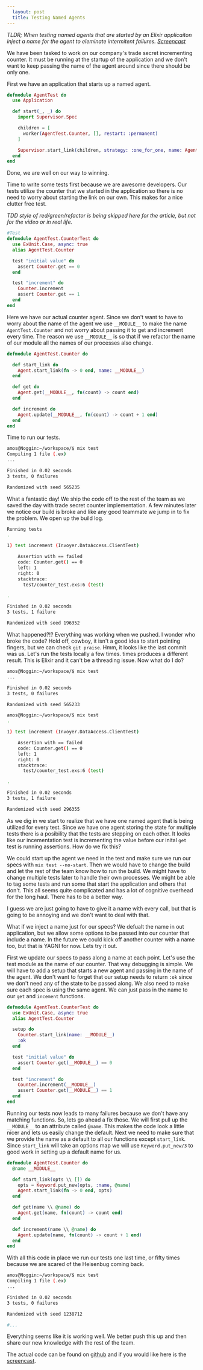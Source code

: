 ```yaml
---
  layout: post
  title: Testing Named Agents
---
```


*TLDR; When testing named agents that are started by an Elixir
applicaiton inject a name for the agent to eleminate intermitent
failures. [Screencast](https://youtu.be/gfI4LVS7pqM)*

We have been tasked to work on our company's trade secret incrementing
counter. It must be running at the startup of the application and we
don't want to keep passing the name of the agent around since there
should be only one.

First we have an application that starts up a named agent.

~~~elixir
defmodule AgentTest do
  use Application

  def start(_, _) do
    import Supervisor.Spec

    children = [
      worker(AgentTest.Counter, [], restart: :permanent)
    ]

    Supervisor.start_link(children, strategy: :one_for_one, name: AgentTest.Supervisor)
  end
end
~~~

Done, we are well on our way to winning.

Time to write some tests first because we are awesome developers.
Our tests utilize the counter that we started in the application so
there is no need to worry about starting the link on our own. This makes
for a nice clutter free test.

*TDD style of red/green/refactor is being skipped here for the article,
but not for the video or in real life.*

~~~elixir
#Test
defmodule AgentTest.CounterTest do
  use ExUnit.Case, async: true
  alias AgentTest.Counter

  test "initial value" do
    assert Counter.get == 0
  end

  test "increment" do
    Counter.increment
    assert Counter.get == 1
  end
end
~~~

Here we have our actual counter agent. Since we don't want to have to
worry about the name of the agent we use `__MODULE__` to make the name
`AgentTest.Counter` and not worry about passing it to get and increment
every time. The reason we use `__MODULE__` is so that if we refactor the
name of our module all the names of our processes also change.

~~~elixir
defmodule AgentTest.Counter do

  def start_link do
    Agent.start_link(fn -> 0 end, name: __MODULE__)
  end

  def get do
    Agent.get(__MODULE__, fn(count) -> count end)
  end

  def increment do
    Agent.update(__MODULE__, fn(count) -> count + 1 end)
  end
end
~~~

Time to run our tests.

~~~bash
amos@Noggin:~/workspace/$ mix test
Compiling 1 file (.ex)
...

Finished in 0.02 seconds
3 tests, 0 failures

Randomized with seed 565235
~~~

What a fantastic day! We ship the code off to the rest of the team as we
saved the day with trade secret counter implementation. A few minutes later
we notice our build is broke and like any good teammate we jump in to
fix the problem. We open up the build log.

~~~bash
Running tests
.

1) test increment (Invoyer.DataAccess.ClientTest)

    Assertion with == failed
    code: Counter.get() == 0
    left: 1
    right: 0
    stacktrace:
      test/counter_test.exs:6 (test)

.

Finished in 0.02 seconds
3 tests, 1 failure

Randomized with seed 196352
~~~

What happened?!? Everything was working when we pushed. I wonder who
broke the code? Hold off, cowboy, it isn't a good idea to start pointing
fingers, but we can check `git praise`. Hmm, it looks like the last
commit was us. Let's run the tests locally a few times.
times produces a different result. This is Elixir and it can't be a
threading issue. Now what do I do?

~~~bash
amos@Noggin:~/workspace/$ mix test
...

Finished in 0.02 seconds
3 tests, 0 failures

Randomized with seed 565233

amos@Noggin:~/workspace/$ mix test
.

1) test increment (Invoyer.DataAccess.ClientTest)

    Assertion with == failed
    code: Counter.get() == 0
    left: 1
    right: 0
    stacktrace:
      test/counter_test.exs:6 (test)

.

Finished in 0.02 seconds
3 tests, 1 failure

Randomized with seed 296355
~~~

As we dig in we start to realize that we have one named agent that is
being utilized for every test. Since we have one agent storing the
state for multiple tests there is a posibility that the tests are
stepping on each other. It looks like our incementation test is
incrementing the value before our inital `get` test is running
assertions. How do we fix this?

We could start up the agent we need in the test and make
sure we run our specs with `mix test --no-start`. Then we would have to
change the build and let the rest of the team know how to run the build.
We might have to change multiple tests later to handle their own
processes. We might be able to tag some tests and run some that start
the application and others that don't. This all seems quite complicated
and has a lot of cognitive overhead for the long haul. There has to be a
better way.

I guess we are just going to have to give it a name with every call, but
that is going to be annoying and we don't want to deal with that.

What if we inject a name just for our specs? We defualt the name in out
application, but we allow some options to be passed into our counter
that include a name. In the future we could kick off another counter
with a name too, but that is YAGNI for now. Lets try it out.

First we update our specs to pass along a name at each point. Let's use
the test module as the name of our counter. That way debugging is
simple. We will have to add a setup that starts a new agent and passing
in the name of the agent. We don't want to forget that our setup needs
to return `:ok` since we don't need any of the state to be passed along.
We also need to make sure each spec is using the same agent. We can just
pass in the name to our `get` and `incement` functions.

~~~elixir
defmodule AgentTest.CounterTest do
  use ExUnit.Case, async: true
  alias AgentTest.Counter

  setup do
    Counter.start_link(name: __MODULE__)
    :ok
  end

  test "initial value" do
    assert Counter.get(__MODULE__) == 0
  end

  test "increment" do
    Counter.increment(__MODULE__)
    assert Counter.get(__MODULE__) == 1
  end
end
~~~

Running our tests now leads to many failures because we don't have any
matching functions. So, lets go ahead a fix those. We will first pull up
the `__MODULE__` to an attribute called `@name`. This makes the code
look a little nicer and lets us easily change the default. Next we need
to make sure that we provide the name as a default to all our functions
except `start_link`. Since `start_link` will take an options map we will
use `Keyword.put_new/3` to good work in setting up a default name for
us.

~~~elixir
defmodule AgentTest.Counter do
  @name __MODULE__

  def start_link(opts \\ []) do
    opts = Keyword.put_new(opts, :name, @name)
    Agent.start_link(fn -> 0 end, opts)
  end

  def get(name \\ @name) do
    Agent.get(name, fn(count) -> count end)
  end

  def increment(name \\ @name) do
    Agent.update(name, fn(count) -> count + 1 end)
  end
end
~~~

With all this code in place we run our tests one last time, or fifty
times because we are scared of the Heisenbug coming back.

~~~bash
amos@Noggin:~/workspace/$ mix test
Compiling 1 file (.ex)
...

Finished in 0.02 seconds
3 tests, 0 failures

Randomized with seed 1238712

#...
~~~

Everything seems like it is working well. We better push this up and
then share our new knowledge with the rest of the team.

The actual code can be found on
[github](https://github.com/BinaryNoggin/agent_test) and if you would
like here is the [screencast](https://youtu.be/gfI4LVS7pqM).
